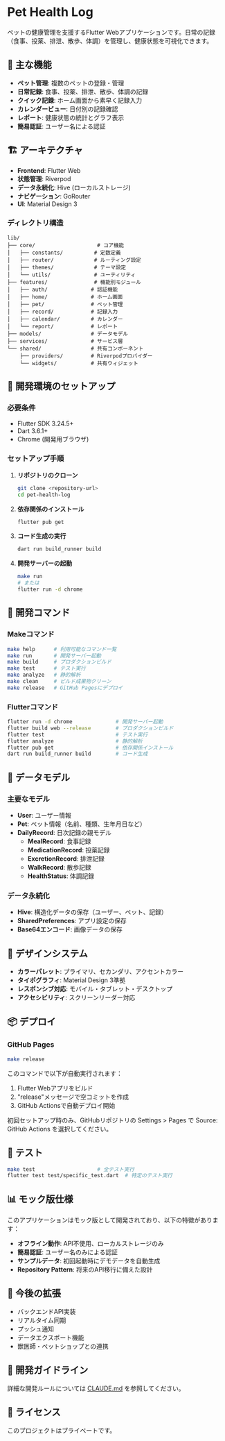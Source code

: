 # Pet Health Log

ペットの健康管理を支援するFlutter Webアプリケーションです。日常の記録（食事、投薬、排泄、散歩、体調）を管理し、健康状態を可視化できます。

## 🐾 主な機能

- **ペット管理**: 複数のペットの登録・管理
- **日常記録**: 食事、投薬、排泄、散歩、体調の記録
- **クイック記録**: ホーム画面から素早く記録入力
- **カレンダービュー**: 日付別の記録確認
- **レポート**: 健康状態の統計とグラフ表示
- **簡易認証**: ユーザー名による認証

## 🏗️ アーキテクチャ

- **Frontend**: Flutter Web
- **状態管理**: Riverpod
- **データ永続化**: Hive (ローカルストレージ)
- **ナビゲーション**: GoRouter
- **UI**: Material Design 3

### ディレクトリ構造

```
lib/
├── core/                    # コア機能
│   ├── constants/          # 定数定義
│   ├── router/             # ルーティング設定
│   ├── themes/             # テーマ設定
│   └── utils/              # ユーティリティ
├── features/               # 機能別モジュール
│   ├── auth/              # 認証機能
│   ├── home/              # ホーム画面
│   ├── pet/               # ペット管理
│   ├── record/            # 記録入力
│   ├── calendar/          # カレンダー
│   └── report/            # レポート
├── models/                # データモデル
├── services/              # サービス層
└── shared/                # 共有コンポーネント
    ├── providers/         # Riverpodプロバイダー
    └── widgets/           # 共有ウィジェット
```

## 🚀 開発環境のセットアップ

### 必要条件

- Flutter SDK 3.24.5+
- Dart 3.6.1+
- Chrome (開発用ブラウザ)

### セットアップ手順

1. **リポジトリのクローン**
   ```bash
   git clone <repository-url>
   cd pet-health-log
   ```

2. **依存関係のインストール**
   ```bash
   flutter pub get
   ```

3. **コード生成の実行**
   ```bash
   dart run build_runner build
   ```

4. **開発サーバーの起動**
   ```bash
   make run
   # または
   flutter run -d chrome
   ```

## 📝 開発コマンド

### Makeコマンド

```bash
make help      # 利用可能なコマンド一覧
make run       # 開発サーバー起動
make build     # プロダクションビルド
make test      # テスト実行
make analyze   # 静的解析
make clean     # ビルド成果物クリーン
make release   # GitHub Pagesにデプロイ
```

### Flutterコマンド

```bash
flutter run -d chrome              # 開発サーバー起動
flutter build web --release        # プロダクションビルド
flutter test                       # テスト実行
flutter analyze                    # 静的解析
flutter pub get                    # 依存関係インストール
dart run build_runner build        # コード生成
```

## 🔧 データモデル

### 主要なモデル

- **User**: ユーザー情報
- **Pet**: ペット情報（名前、種類、生年月日など）
- **DailyRecord**: 日次記録の親モデル
  - **MealRecord**: 食事記録
  - **MedicationRecord**: 投薬記録
  - **ExcretionRecord**: 排泄記録
  - **WalkRecord**: 散歩記録
  - **HealthStatus**: 体調記録

### データ永続化

- **Hive**: 構造化データの保存（ユーザー、ペット、記録）
- **SharedPreferences**: アプリ設定の保存
- **Base64エンコード**: 画像データの保存

## 🎨 デザインシステム

- **カラーパレット**: プライマリ、セカンダリ、アクセントカラー
- **タイポグラフィ**: Material Design 3準拠
- **レスポンシブ対応**: モバイル・タブレット・デスクトップ
- **アクセシビリティ**: スクリーンリーダー対応

## 📦 デプロイ

### GitHub Pages

```bash
make release
```

このコマンドで以下が自動実行されます：
1. Flutter Webアプリをビルド
2. "release"メッセージで空コミットを作成
3. GitHub Actionsで自動デプロイ開始

初回セットアップ時のみ、GitHubリポジトリの Settings > Pages で Source: GitHub Actions を選択してください。

## 🧪 テスト

```bash
make test                    # 全テスト実行
flutter test test/specific_test.dart  # 特定のテスト実行
```

## 📊 モック版仕様

このアプリケーションはモック版として開発されており、以下の特徴があります：

- **オフライン動作**: API不使用、ローカルストレージのみ
- **簡易認証**: ユーザー名のみによる認証
- **サンプルデータ**: 初回起動時にデモデータを自動生成
- **Repository Pattern**: 将来のAPI移行に備えた設計

## 🔮 今後の拡張

- バックエンドAPI実装
- リアルタイム同期
- プッシュ通知
- データエクスポート機能
- 獣医師・ペットショップとの連携

## 🤝 開発ガイドライン

詳細な開発ルールについては [CLAUDE.md](CLAUDE.md) を参照してください。

## 📄 ライセンス

このプロジェクトはプライベートです。